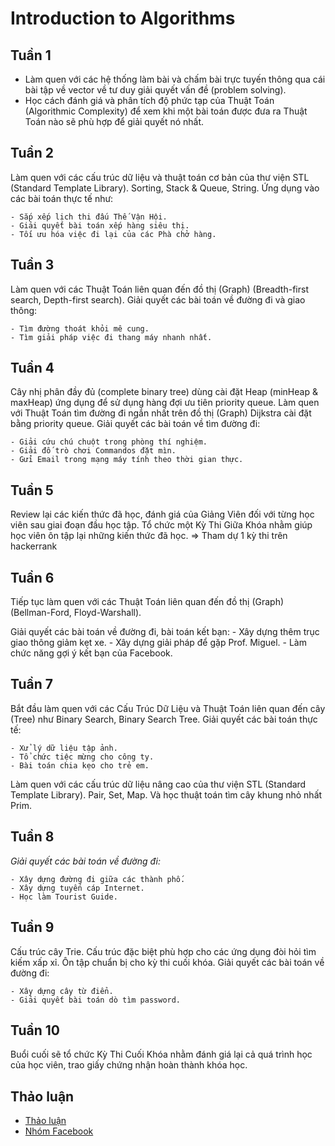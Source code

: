# Introduction to Algorithms

## Tuần 1

- Làm quen với các hệ thống làm bài và chấm bài trực tuyến thông qua cái bài tập về vector về tư duy giải quyết vấn đề (problem solving).
- Học cách đánh giá và phân tích độ phức tạp của Thuật Toán (Algorithmic Complexity) để xem khi một bài toán được đưa ra Thuật Toán nào sẽ phù hợp để giải quyết nó nhất.

## Tuần 2

Làm quen với các cấu trúc dữ liệu và thuật toán cơ bản của thư viện STL (Standard Template Library). Sorting, Stack & Queue, String.
Ứng dụng vào các bài toán thực tế như:

    - Sắp xếp lịch thi đấu Thế Vận Hội.
    - Giải quyết bài toán xếp hàng siêu thị.
    - Tối ưu hóa việc đi lại của các Phà chở hàng.


## Tuần 3

Làm quen với các Thuật Toán liên quan đến đồ thị (Graph) (Breadth-first search, Depth-first search).
Giải quyết các bài toán về đường đi và giao thông:

    - Tìm đường thoát khỏi mê cung.
    - Tìm giải pháp việc đi thang máy nhanh nhất.
    

## Tuần 4

Cây nhị phân đầy đủ (complete binary tree) dùng cài đặt Heap (minHeap & maxHeap) ứng dụng để sử dụng hàng đợi ưu tiên priority queue.
Làm quen với Thuật Toán tìm đường đi ngắn nhất trên đồ thị (Graph) Dijkstra cài đặt bằng priority queue.
Giải quyết các bài toán về tìm đường đi:

    - Giải cứu chú chuột trong phòng thí nghiệm.
    - Giải đố trò chơi Commandos đặt mìn.
    - Gửi Email trong mạng máy tính theo thời gian thực.

## Tuần 5

Review lại các kiến thức đã học, đánh giá của Giảng Viên đối với từng học viên sau giai đoạn đầu học tập.
Tổ chức một Kỳ Thi Giữa Khóa nhằm giúp học viên ôn tập lại những kiến thức đã học. => Tham dự 1 kỳ thi trên hackerrank

## Tuần 6

Tiếp tục làm quen với các Thuật Toán liên quan đến đồ thị (Graph) (Bellman-Ford, Floyd-Warshall).

Giải quyết các bài toán về đường đi, bài toán kết bạn:
    - Xây dựng thêm trục giao thông giảm kẹt xe.
    - Xây dựng giải pháp để gặp Prof. Miguel.
    - Làm chức năng gợi ý kết bạn của Facebook.


## Tuần 7

Bắt đầu làm quen với các Cấu Trúc Dữ Liệu và Thuật Toán liên quan đến cây (Tree) như Binary Search, Binary Search Tree.
Giải quyết các bài toán thực tế:

    - Xử lý dữ liệu tập ảnh.
    - Tổ chức tiệc mừng cho công ty.
    - Bài toán chia kẹo cho trẻ em.

Làm quen với các cấu trúc dữ liệu nâng cao của thư viện STL (Standard Template Library). Pair, Set, Map. Và học thuật toán tìm cây khung nhỏ nhất Prim.

## Tuần 8

*Giải quyết các bài toán về đường đi:*

    - Xây dựng đường đi giữa các thành phố.
    - Xây dựng tuyến cáp Internet.
    - Học làm Tourist Guide.

## Tuần 9

Cấu trúc cây Trie. Cấu trúc đặc biệt phù hợp cho các ứng dụng đòi hỏi tìm kiếm xấp xỉ.
Ôn tập chuẩn bị cho kỳ thi cuối khóa.
Giải quyết các bài toán về đường đi:

    - Xây dựng cây từ điển.
    - Giải quyết bài toán dò tìm password.

## Tuần 10

Buổi cuối sẽ tổ chức Kỳ Thi Cuối Khóa nhằm đánh giá lại cả quá trình học của học viên, trao giấy chứng nhận hoàn thành khóa học.

## Thảo luận

- [Thảo luận](https://github.com/hprobotic/learning-stuff/issues)
- [Nhóm Facebook](https://fb.com)
